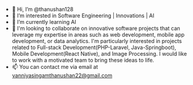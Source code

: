 - 👋 Hi, I’m @thanushan128
- 👀 I’m interested in Software Engineering | Innovations | AI 
- 🌱 I’m currently learning AI
- 💞️ I'm looking to collaborate on innovative software projects that can leverage my expertise in areas such as web development, mobile app development, or data analytics. I'm particularly interested in projects related to Full-stack Development(PHP-Laravel, Java-Springboot), Mobile Development(React Native), and Image Processing. I would like to work with a motivated team to bring these ideas to life.
- 📫 You can contact me via email at vanniyasingamthanushan22@gmail.com

<!---
thanushan128/thanushan128 is a ✨ special ✨ repository because its `README.md` (this file) appears on your GitHub profile.
You can click the Preview link to take a look at your changes.
--->
